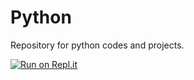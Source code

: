 # Python

Repository for python codes and projects.

[![Run on Repl.it](https://repl.it/badge/github/Devansh3712/python)](https://repl.it/github/Devansh3712/python)
